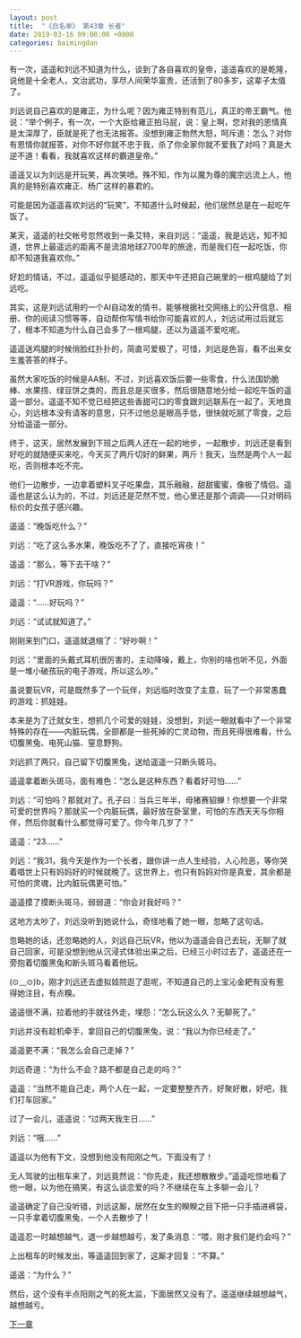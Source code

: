```yaml
---
layout: post
title:  "《白名单》 第43章 长者"
date: 2019-03-16 09:00:00 +0800
categories: baimingdan
---
```


有一次，遥遥和刘远不知道为什么，谈到了各自喜欢的皇帝，遥遥喜欢的是乾隆，说他是十全老人，文治武功，享尽人间荣华富贵，还活到了80多岁，这辈子太值了。

刘远说自己喜欢的是雍正，为什么呢？因为雍正特别有范儿，真正的帝王霸气。他说：“举个例子，有一次，一个大臣给雍正拍马屁，说：皇上啊，您对我的恩情真是太深厚了，臣就是死了也无法报答。没想到雍正勃然大怒，呵斥道：怎么？对你有恩情你就报答，对你不好你就不忠于我，杀了你全家你就不爱我了对吗？真是大逆不道！看看，我就喜欢这样的霸道皇帝。”

遥遥又以为刘远是开玩笑，再次笑喷。殊不知，作为以魔为尊的魔宗远流上人，他真的是特别喜欢雍正、杨广这样的暴君的。

可能是因为遥遥喜欢刘远的“玩笑”，不知道什么时候起，他们居然总是在一起吃午饭了。

某天，遥遥的社交帐号忽然收到一条艾特，来自刘远：“遥遥，我是远远，知不知道，世界上最遥远的距离不是流浪地球2700年的旅途，而是我们在一起吃饭，你却不知道我喜欢你。”

好尬的情话，不过，遥遥似乎挺感动的，那天中午还把自己碗里的一根鸡腿给了刘远吃。

其实，这是刘远试用的一个AI自动发的情书，能够根据社交网络上的公开信息、相册、你的阅读习惯等等，自动帮你写情书给你可能喜欢的人，刘远试用过后就忘了，根本不知道为什么自己会多了一根鸡腿，还以为遥遥不爱吃呢。

遥遥送鸡腿的时候俏脸红扑扑的，简直可爱极了，可惜，刘远是色盲，看不出来女生羞答答的样子。

虽然大家吃饭的时候是AA制，不过，刘远喜欢饭后要一些零食，什么法国奶脆棒、水果捞、绿豆饼之类的，而且总是买很多，然后很随意地分给一起吃午饭的遥遥一部分。遥遥不知不觉已经把这些香甜可口的零食跟刘远联系在一起了。天地良心，刘远根本没有请客的意思，只不过他总是眼高手低，很快就吃腻了零食，之后分给遥遥一部分。

终于，这天，居然发展到下班之后两人还在一起的地步，一起散步，刘远还是看到好吃的就随便买来吃，今天买了两斤切好的鲜果，两斤！我天，当然是两个人一起吃，否则根本吃不完。

他们一边散步，一边拿着塑料叉子吃果盘，其乐融融，甜甜蜜蜜，像极了情侣。遥遥也是这么认为的，不过，刘远还是茫然不觉，他心里还是那个调调——只对明码标价的女孩子感兴趣。

遥遥：“晚饭吃什么？”

刘远：“吃了这么多水果，晚饭吃不了了，直接吃宵夜！”

遥遥：“那么，等下去干啥？”

刘远：“打VR游戏，你玩吗？”

遥遥：“……好玩吗？”

刘远：“试试就知道了。”

刚刚来到门口，遥遥就退缩了：“好吵啊！”

刘远：“里面的头戴式耳机很厉害的，主动降噪，戴上，你别的啥也听不见，外面是一堆小破孩玩的电子游戏，所以这么吵。”

虽说要玩VR，可是既然多了一个玩伴，刘远临时改变了主意，玩了一个非常愚蠢的游戏：抓娃娃。

本来是为了迁就女生，想抓几个可爱的娃娃，没想到，刘远一眼就看中了一个非常特殊的存在——内脏玩偶，全部都是一些死掉的亡灵动物，而且死得很难看，什么切腹黑兔、电死山猫、窒息野狗。

刘远抓了两只，自己留下切腹黑兔，送给遥遥一只断头斑马。

遥遥拿着断头斑马，面有难色：“怎么是这种东西？看着好可怕……”

刘远：“可怕吗？那就对了。孔子曰：当兵三年半，母猪赛貂蝉！你想要一个非常可爱的世界吗？那就买一个内脏玩偶，最好放在卧室里，可怕的东西天天与你相伴，然后你就看什么都觉得可爱了。你今年几岁了？”

遥遥：“23……”

刘远：“我31，我今天是作为一个长者，跟你讲一点人生经验，人心险恶，等你哭着唱世上只有妈妈好的时候就晚了。这世界上，也只有妈妈对你是真爱，其余都是可怕的灵魂，比内脏玩偶更可怕。”

遥遥摸了摸断头斑马，弱弱道：“你会对我好吗？”

这地方太吵了，刘远没听到她说什么，奇怪地看了她一眼，忽略了这句话。

忽略她的话，还忽略她的人，刘远自己玩VR，他以为遥遥会自己去玩，无聊了就自己回家，可是没想到他从沉浸式体验出来之后，已经三小时过去了，遥遥还在一旁抱着切腹黑兔和断头斑马看着他玩。

(⊙﹏⊙)b，刚才刘远还去虚拟妓院逛了逛呢，不知道自己的上宝沁金耙有没有惹得她注目，有点糗。

遥遥很不满，拉着他的手就往外走，埋怨：“怎么玩这么久？无聊死了。”

刘远并没有趁机牵手，拿回自己的切腹黑兔，说：“我以为你已经走了。”

遥遥更不满：“我怎么会自己走掉？”

刘远奇道：“为什么不会？路不都是自己走的吗？”

遥遥：“当然不能自己走，两个人在一起，一定要整整齐齐，好聚好散，好吧，我们打车回家。”

过了一会儿，遥遥说：“过两天我生日……”

刘远：“哦……”

遥遥以为他有下文，没想到他没有阳刚之气，下面没有了！

无人驾驶的出租车来了，刘远竟然说：“你先走，我还想散散步。”遥遥吃惊地看了他一眼，以为他在搞笑，有这么谈恋爱的吗？不继续在车上多聊一会儿？

遥遥确定了自己没听错，刘远这厮，居然在女生的睽睽之目下把一只手插进裤袋，一只手拿着切腹黑兔，一个人去散步了！

遥遥忍一时越想越气，退一步越想越亏，发了条消息：“喂，刚才我们是约会吗？”

上出租车的时候发出，等遥遥回到家了，这厮才回复：“不算。”

遥遥：“为什么？”

然后，这个没有半点阳刚之气的死太监，下面居然又没有了。遥遥继续越想越气，越想越亏。

[下一章](/baimingdan/2019/03/18/44.html)
